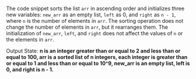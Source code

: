The code snippet sorts the list `arr` in ascending order and initializes three new variables: `new_arr` as an empty list, `left` as 0, and `right` as `n - 1`, where `n` is the number of elements in `arr`. The sorting operation does not change the number of elements in `arr`, but it rearranges them. The initialization of `new_arr`, `left`, and `right` does not affect the values of `n` or the elements in `arr`.

Output State: **n is an integer greater than or equal to 2 and less than or equal to 100, arr is a sorted list of n integers, each integer is greater than or equal to 1 and less than or equal to 10^9, new_arr is an empty list, left is 0, and right is n - 1.**